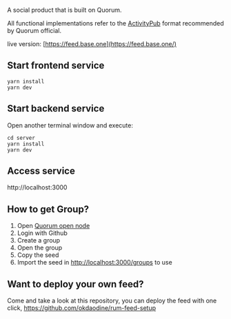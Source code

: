 A social product that is built on Quorum.

All functional implementations refer to the [ActivityPub](https://docs.rumsystem.net/docs/data-format-and-examples/) format recommended by Quorum official.

live version: [https://feed.base.one](https://feed.base.one/)

## Start frontend service

```
yarn install
yarn dev
```

## Start backend service

Open another terminal window and execute:

```
cd server
yarn install
yarn dev
```

## Access service

http://localhost:3000

## How to get Group?

1. Open [Quorum open node](https://node.rumsystem.net/)
2. Login with Github
3. Create a group
4. Open the group
5. Copy the seed
6. Import the seed in [http://localhost:3000/groups](http://localhost:3000/groups) to use

## Want to deploy your own feed?

Come and take a look at this repository, you can deploy the feed with one click, https://github.com/okdaodine/rum-feed-setup